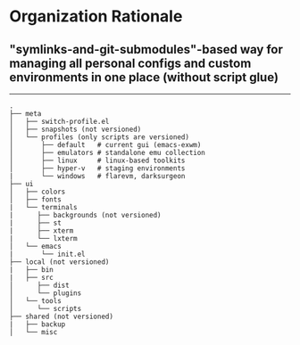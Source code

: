 # Organization Rationale
## "**symlinks-and-git-submodules**"-based way for managing all personal configs and custom environments in one place (without script glue)
____
```
.
├── meta
│   ├── switch-profile.el
│   ├── snapshots (not versioned)
│   └── profiles (only scripts are versioned)
│       ├── default   # current gui (emacs-exwm)
│       ├── emulators # standalone emu collection
│       ├── linux     # linux-based toolkits
│       ├── hyper-v   # staging environments 
|       └── windows   # flarevm, darksurgeon 
├── ui
│   ├── colors
│   ├── fonts
|   └── terminals
|      ├── backgrounds (not versioned)
|      ├── st
|      ├── xterm
|      └── lxterm
│   └── emacs
|       └── init.el
├── local (not versioned)
|   ├── bin
|   ├── src
│      ├── dist
│      └── plugins
│   └── tools
│      └── scripts
├── shared (not versioned)
|   ├── backup
│   └── misc
```
